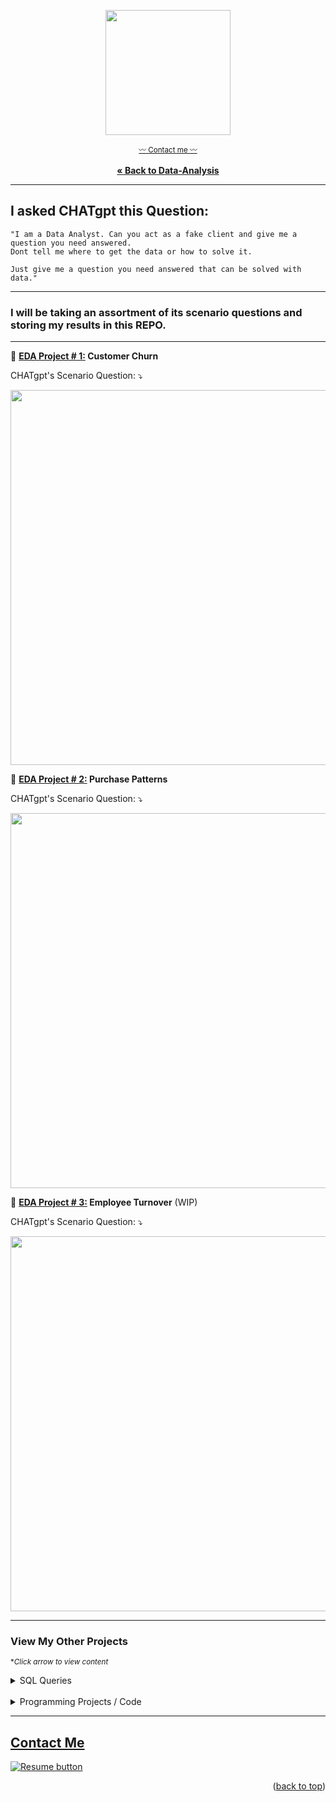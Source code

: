 <a name="readme-top"></a>
<div align="center">

  <img src="https://user-images.githubusercontent.com/121735588/225173450-1eec50fc-5e37-4d9a-97e4-b55e01f96840.jpg"  height="200">
  <p align="center">
    
  <sub><a href="https://cameroncss.com/#contact">:wavy_dash: Contact me :wavy_dash:</a></sub>
<br>
    <br>
     <a href="https://github.com/CameronCSS/Data-Analysis"><strong>« Back to Data-Analysis</strong></a>
  </p>
</div>

----

## **I asked CHATgpt this Question:**

  
    "I am a Data Analyst. Can you act as a fake client and give me a question you need answered. 
    Dont tell me where to get the data or how to solve it. 
    
    Just give me a question you need answered that can be solved with data."


----

### I will be taking an assortment of its scenario questions and storing my results in this REPO.

---

:large_blue_circle: **[EDA Project # 1:](https://github.com/CameronCSS/Data-Analysis/tree/main/Exploratory%20data%20analysis/EDA%20%23%201%20Customer%20Churn)  Customer Churn** 

CHATgpt's Scenario Question: :arrow_heading_down:

<img src="https://user-images.githubusercontent.com/121735588/225485787-670711e1-a9c1-44b2-90ec-b6e627f547a4.png"  width="600">

<br>

:large_blue_circle: **[EDA Project # 2:](https://github.com/CameronCSS/Data-Analysis/tree/main/Exploratory%20data%20analysis/EDA%20%23%202%20Purchase%20Patterns)  Purchase Patterns**

CHATgpt's Scenario Question: :arrow_heading_down:

<img src="https://user-images.githubusercontent.com/121735588/225486786-56f78f66-624e-4840-8325-33e82a949599.png"  width="600">

<br>

:large_blue_circle: **[EDA Project # 3:](https://github.com/CameronCSS/Data-Analysis/tree/main/Exploratory%20data%20analysis/EDA%20%23%203%20Employee%20Turnover)  Employee Turnover** (WIP)

CHATgpt's Scenario Question: :arrow_heading_down:

<img src="https://user-images.githubusercontent.com/121735588/225486760-222e0dd7-672c-497f-9476-71417de041e0.png"  width="600">

<br>



----

### View My Other Projects

 <sub>**Click arrow to view content*</sub>
 
<details>
  <summary>SQL Queries</summary>
<a href="https://github.com/CameronCSS/SQL-Queries/tree/main/8%20Week%20SQL%20Challenge%20%23%201" target="new">8 Week SQL Challenge # 1</a>
<br>
&nbsp; &nbsp;:arrow_right_hook: - Explored complex queries to clean data, compute customer figures, and organize data in unusual ways.
<br>
<br>
<a href="https://github.com/CameronCSS/SQL-Queries/tree/main/Khan%20Academy%20Advanced%20SQL" target="new">Khan Academy Advanced SQL</a>
<br>
&nbsp; &nbsp;:arrow_right_hook: - Expand SQL knowledge about combining tables with JOINs and using multiple queries at once.
<br>
<br>
<a href="https://github.com/CameronCSS/SQL-Queries/tree/main/SQLbolt%20-%20SQL%20lessons" target="new">SQLbolt - SQL lessons</a>
<br>
&nbsp; &nbsp;:arrow_right_hook: - Refreshed foundational understanding of SQL and discovered context variations among SQL-powered platforms.
<br>

</details>
    
<br>
<details>
<summary>Programming Projects / Code</summary>

  ## Python Projects
<a href="https://github.com/CameronCSS/Programming-Languages/tree/main/Python%20Wage%20Calculator" target="new">Python Wage Calculator</a>

&nbsp; &nbsp;:arrow_right_hook: - Learned the power of Pandas and PyQt5 libraries. Also learned the importance of notating code for Bug fixing in the future.

## R* Projects
<a href="https://github.com/CameronCSS/Programming-Languages/tree/main/Comparing%20Phone%20Prices%20in%20R" target="new">Comparing Phone Prices in R</a>

&nbsp; &nbsp;:arrow_right_hook: - Explored and cleaned a cell phone price dataset found on [Kaggle](https://www.kaggle.com/datasets/rkiattisak/mobile-phone-price).

<a href="https://github.com/CameronCSS/Programming-Languages/tree/main/R-Basics" target="new">R* Basics</a>

&nbsp; &nbsp;:arrow_right_hook: - Made a full breakdown detailing the basic functions and uses of the R* programming language.

## Javascript Projects
<a href="https://github.com/CameronCSS/Programming-Languages/tree/main/Javascript" target="new">Javascript Code</a>

&nbsp; &nbsp;:arrow_right_hook: - A repo full of my Javascript code. Lots of custom stuff made to work on Carrd websites.
</details>


----

<a name="Contact"></a> 
## <a href="https://cameroncss.com/#contact">Contact Me</a>

  </table>
  <p style="margin-left: auto;">
    <a href="https://docs.google.com/document/d/1idTVL4nRGOejqW6EkpfhsD-dNQRLzmX08y5hI3TYLns/edit?usp=sharing" target="_blank" rel="noopener noreferrer">
      <img src="https://user-images.githubusercontent.com/121735588/215364205-abdfc0ac-53db-4733-8d43-b57c1bafb802.png" alt="Resume button">
    </a>
  </p>
</div>

<p align="right">(<a href="#readme-top">back to top</a>)</p>
